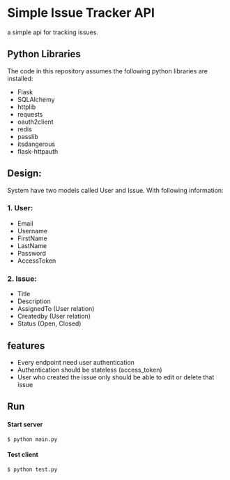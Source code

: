 # Simple Issue Tracker API

a simple api for tracking issues.

## Python Libraries
The code in this repository assumes the following python libraries are installed:
* Flask
* SQLAlchemy
* httplib
* requests
* oauth2client
* redis
* passlib
* itsdangerous
* flask-httpauth

## Design:
System have two models called User and Issue. With following information:
### 1. User:
* Email
* Username
* FirstName
* LastName
* Password
* AccessToken

### 2. Issue:
* Title
* Description
* AssignedTo (User relation)
* Createdby (User relation)
* Status (Open, Closed)

## features
*  Every endpoint need user authentication
* Authentication should be stateless (access_token)
* User who created the issue only should be able to edit or delete that issue

## Run
#### Start server
    $ python main.py
#### Test client
    $ python test.py
